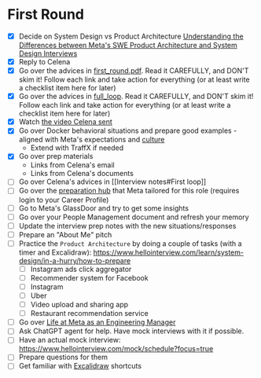 # First Round

- [x] Decide on System Design vs Product Architecture [Understanding the Differences between Meta's SWE Product Architecture and System Design Interviews](https://www.hellointerview.com/blog/meta-system-vs-product-design?utm_source=reddit&utm_medium=social&utm_campaign=product-vs-system)
- [x] Reply to Celena
- [x] Go over the advices in [first_round.pdf](./first_round.pdf). Read it CAREFULLY, and DON'T skim it! Follow each link and take action for everything (or at least write a checklist item here for later)
- [x] Go over the advices in [full_loop](./fool_loop.pdf). Read it CAREFULLY, and DON'T skim it! Follow each link and take action for everything (or at least write a checklist item here for later)
- [x] Watch [the video Celena sent](https://register.gotowebinar.com/recording/4343747540748253965?fbclid=IwZXh0bgNhZW0CMTAAAR1J5-lNvy4Fym6sJQqR3UJWPvxEEcDN0fuqn-ARxKw-0anj9z_9-bV9mlY_aem_ASHJ3lgOEso7rQ5ArbFpjmcReFfP82HmhcIpWv0Tg6OS5AFzCvI4f-LBLVcR2RoVctc0svrhMSN-vv8uNYv-68ge)
- [x] Go over Docker behavioral situations and prepare good examples - aligned with Meta's expectations and [culture](About%20Meta.md)
    - Extend with TraffX if needed
- [x] Go over prep materials
    - Links from Celena's email
	- Links from Celena's documents
 - [ ] Go over Celena's advices in [[Interview notes#First loop]]
- [ ] Go over the [preparation hub](https://www.metacareers.com/profile/preparation_hub) that Meta tailored for this role (requires login to your Career Profile)
- [ ] Go to Meta's GlassDoor and try to get some insights
- [ ] Go over your People Management document and refresh your memory
- [ ] Update the interview prep notes with the new situations/responses
- [ ] Prepare an "About Me" pitch
- [ ] Practice the `Product Architecture` by doing a couple of tasks (with a timer and Excalidraw): https://www.hellointerview.com/learn/system-design/in-a-hurry/how-to-prepare
	- [ ] Instagram ads click aggregator
	- [ ] Recommender system for Facebook
	- [ ] Instagram
	- [ ] Uber
	- [ ] Video upload and sharing app
	- [ ] Restaurant recommendation service
- [ ] Go over [Life at Meta as an Engineering Manager](https://www.metacareers.com/blog/life-at-facebook-as-an-engineering-manager/)
- [ ] Ask ChatGPT agent for help. Have mock interviews with it if possible.
- [ ] Have an actual mock interview: https://www.hellointerview.com/mock/schedule?focus=true
- [ ] Prepare questions for them
- [ ] Get familiar with [Excalidraw](https://excalidraw.com/) shortcuts
